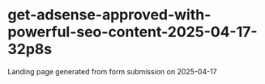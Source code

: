 # get-adsense-approved-with-powerful-seo-content-2025-04-17-32p8s
Landing page generated from form submission on 2025-04-17
